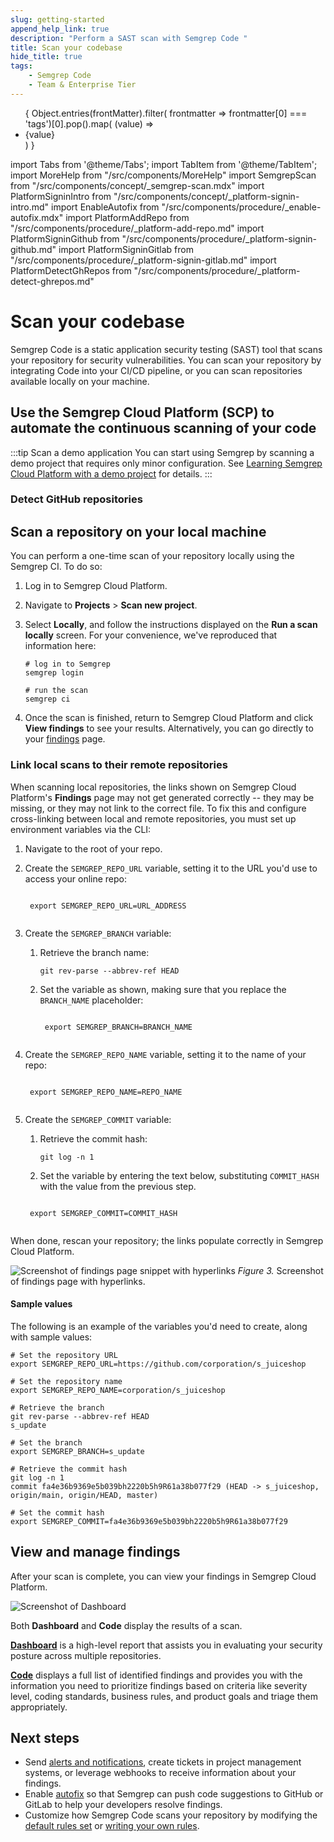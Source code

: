 ```yaml
---
slug: getting-started
append_help_link: true
description: "Perform a SAST scan with Semgrep Code "
title: Scan your codebase
hide_title: true
tags:
    - Semgrep Code
    - Team & Enterprise Tier
---
```


<ul id="tag__badge-list">
{
Object.entries(frontMatter).filter(
    frontmatter => frontmatter[0] === 'tags')[0].pop().map(
    (value) => <li class='tag__badge-item'>{value}</li> )
}
</ul>

import Tabs from '@theme/Tabs';
import TabItem from '@theme/TabItem';
import MoreHelp from "/src/components/MoreHelp"
import SemgrepScan from "/src/components/concept/_semgrep-scan.mdx"
import PlatformSigninIntro from "/src/components/concept/_platform-signin-intro.md"
import EnableAutofix from "/src/components/procedure/_enable-autofix.mdx"
import PlatformAddRepo from "/src/components/procedure/_platform-add-repo.md"
import PlatformSigninGithub from "/src/components/procedure/_platform-signin-github.md"
import PlatformSigninGitlab from "/src/components/procedure/_platform-signin-gitlab.md"
import PlatformDetectGhRepos from "/src/components/procedure/_platform-detect-ghrepos.md"

# Scan your codebase

Semgrep Code is a static application security testing (SAST) tool that scans your repository for security vulnerabilities. You can scan your repository by integrating Code into your CI/CD pipeline, or you can scan repositories available locally on your machine.

## Use the Semgrep Cloud Platform (SCP) to automate the continuous scanning of your code

<PlatformAddRepo />

:::tip Scan a demo application
You can start using Semgrep by scanning a demo project that requires only minor
configuration. See [Learning Semgrep Cloud Platform with a demo project](/semgrep-code/demo-project/)
for details.
:::

### Detect GitHub repositories

<PlatformDetectGhRepos />

## Scan a repository on your local machine

You can perform a one-time scan of your repository locally using the Semgrep CI. To
do so:

1. Log in to Semgrep Cloud Platform.

2. Navigate to **Projects** > **Scan new project**.

3. Select **Locally**, and follow the instructions displayed on the **Run a scan
   locally** screen. For your convenience, we've reproduced that information
   here:

    ```console
    # log in to Semgrep
    semgrep login

    # run the scan
    semgrep ci
    ```

4. Once the scan is finished, return to Semgrep Cloud Platform and click **View
   findings** to see your results. Alternatively, you can go directly to your
   [findings](https://semgrep.dev/orgs/-/findings) page.

### Link local scans to their remote repositories 

When scanning local repositories, the links shown on Semgrep Cloud Platform's **Findings** page may not get generated correctly -- they may be missing, or they may not link to the correct file. To fix this and configure cross-linking between local and remote repositories, you must set up
environment variables via the CLI:

1. Navigate to the root of your repo.

2. Create the `SEMGREP_REPO_URL` variable, setting it to the URL you'd use to access your online repo:
    
    <pre><code>
    export SEMGREP_REPO_URL=<span className="placeholder">URL_ADDRESS</span>
    </code></pre>

3. Create the `SEMGREP_BRANCH` variable:

    1. Retrieve the branch name:
   
        ```console
        git rev-parse --abbrev-ref HEAD
        ```

    2. Set the variable as shown, making sure that you replace the <code><span className="placeholder">BRANCH_NAME</span></code> placeholder:
    
        <pre><code>
        export SEMGREP_BRANCH=<span className="placeholder">BRANCH_NAME</span>
        </code></pre>

4. Create the `SEMGREP_REPO_NAME` variable, setting it to the name of your repo:

    <pre><code>
    export SEMGREP_REPO_NAME=<span className="placeholder">REPO_NAME</span>
    </code></pre>

5. Create the `SEMGREP_COMMIT` variable:
 
    1. Retrieve the commit hash:

        ```console
        git log -n 1
        ```

    2. Set the variable by entering the text below, substituting <code><span className="placeholder">COMMIT_HASH</span></code> with the value from the previous step.

    <pre><code>
    export SEMGREP_COMMIT=<span className="placeholder">COMMIT_HASH</span>
    </code></pre>

When done, rescan your repository; the links populate correctly in Semgrep Cloud Platform.

![Screenshot of findings page snippet with hyperlinks](/img/findings-with-hyperlinks.png "Screenshot of findings page snippet with hyperlinks")
*Figure 3.* Screenshot of findings page with hyperlinks.

#### Sample values

The following is an example of the variables you'd need to create, along with sample values:

```console
# Set the repository URL
export SEMGREP_REPO_URL=https://github.com/corporation/s_juiceshop

# Set the repository name
export SEMGREP_REPO_NAME=corporation/s_juiceshop

# Retrieve the branch 
git rev-parse --abbrev-ref HEAD
s_update

# Set the branch
export SEMGREP_BRANCH=s_update

# Retrieve the commit hash
git log -n 1
commit fa4e36b9369e5b039bh2220b5h9R61a38b077f29 (HEAD -> s_juiceshop, origin/main, origin/HEAD, master)

# Set the commit hash
export SEMGREP_COMMIT=fa4e36b9369e5b039bh2220b5h9R61a38b077f29
 ```

## View and manage findings

After your scan is complete, you can view your findings in Semgrep Cloud Platform.

![Screenshot of Dashboard](/img/dashboard-view.png "Screenshot of Dashboard")

Both **Dashboard** and **Code** display the results of a scan.

**[Dashboard](/semgrep-cloud-platform/dashboard/)** is a high-level report
that assists you in evaluating your security posture across multiple repositories.

**[Code](/semgrep-code/findings/#managing-finding-status-bulk-triage)** displays
a full list of identified findings and provides you with the information you need
to prioritize findings based on criteria like severity level, coding standards, business rules, and product goals and triage them appropriately.

## Next steps

* Send [alerts and notifications](/semgrep-code/notifications/), create tickets in project management systems, or leverage webhooks to receive information about your findings.
* Enable [autofix](/writing-rules/autofix) so that Semgrep can push code suggestions to GitHub or GitLab to help your developers resolve findings.
* Customize how Semgrep Code scans your repository by modifying the [default rules set](https://semgrep.dev/p/default) or [writing your own rules](/semgrep-code/editor/#jumpstart-rule-writing-using-existing-rules).

<MoreHelp />
